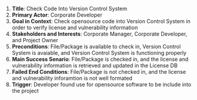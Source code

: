 1. **Title**: Check Code Into Version Control System
2. **Primary Actor**: Corporate Developer
3. **Goal in Context**: Check opensource code into Version Control System in order to verify license and vulnerability information
4. **Stakeholders and Interests**: Corporate Manager, Corporate Developer, and Project Owner
5. **Preconditions**: File/Package is available to check in, Version Control System is avaiable, and Version Control System is functioning properly 
6. **Main Success Senario**: File/Package is checked in, and the license and vulnerability information is retrieved and updated in the License DB
7. **Failed End Conditions**: File/Package is not checked in, and the license and vulnerability inforamtion is not well formated
8. **Trigger**: Developer found use for opensource software to be include into the project 

